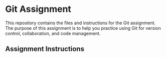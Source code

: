 # Git Assignment

This repository contains the files and instructions for the Git assignment. The purpose of this assignment is to help you practice using Git for version control, collaboration, and code management.

## Assignment Instructions